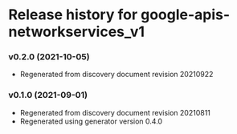 # Release history for google-apis-networkservices_v1

### v0.2.0 (2021-10-05)

* Regenerated from discovery document revision 20210922

### v0.1.0 (2021-09-01)

* Regenerated from discovery document revision 20210811
* Regenerated using generator version 0.4.0

